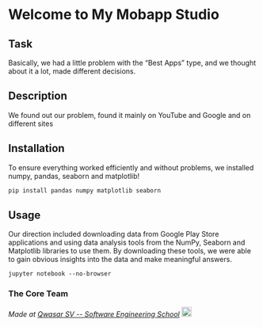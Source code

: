 # Welcome to My Mobapp Studio

## Task
Basically, we had a little problem with the “Best Apps” type, and we thought about it a lot, made different decisions.

## Description
We found out our problem, found it mainly on YouTube and Google and on different sites

## Installation
To ensure everything worked efficiently and without problems, we installed numpy, pandas, seaborn and matplotlib!
```bash
pip install pandas numpy matplotlib seaborn
```

## Usage
Our direction included downloading data from Google Play Store applications and using data analysis tools from the NumPy, Seaborn and Matplotlib libraries to use them. By downloading these tools, we were able to gain obvious insights into the data and make meaningful answers.
```
jupyter notebook --no-browser
```

### The Core Team


<span><i>Made at <a href='https://qwasar.io'>Qwasar SV -- Software Engineering School</a></i></span>
<span><img alt="Qwasar SV -- Software Engineering School's Logo" src='https://storage.googleapis.com/qwasar-public/qwasar-logo_50x50.png' width='20px' /></span>
